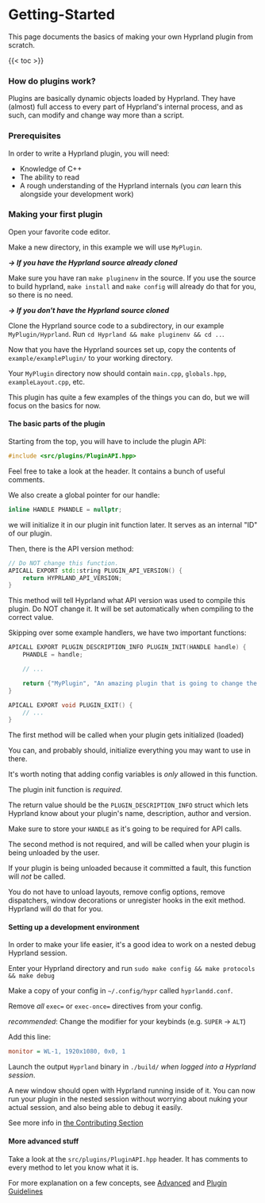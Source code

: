 # Getting-Started

This page documents the basics of making your own Hyprland plugin from scratch.

\{{< toc >\}}

### How do plugins work?

Plugins are basically dynamic objects loaded by Hyprland. They have (almost) full access to every part of Hyprland's internal process, and as such, can modify and change way more than a script.

### Prerequisites

In order to write a Hyprland plugin, you will need:

* Knowledge of C++
* The ability to read
* A rough understanding of the Hyprland internals (you _can_ learn this alongside your development work)

### Making your first plugin

Open your favorite code editor.

Make a new directory, in this example we will use `MyPlugin`.

_**→ If you have the Hyprland source already cloned**_

Make sure you have ran `make pluginenv` in the source. If you use the source to build hyprland, `make install` and `make config` will already do that for you, so there is no need.

_**→ If you don't have the Hyprland source cloned**_

Clone the Hyprland source code to a subdirectory, in our example `MyPlugin/Hyprland`. Run `cd Hyprland && make pluginenv && cd ..`.

Now that you have the Hyprland sources set up, copy the contents of `example/examplePlugin/` to your working directory.

Your `MyPlugin` directory now should contain `main.cpp`, `globals.hpp`, `exampleLayout.cpp`, etc.

This plugin has quite a few examples of the things you can do, but we will focus on the basics for now.

#### The basic parts of the plugin

Starting from the top, you will have to include the plugin API:

```cpp
#include <src/plugins/PluginAPI.hpp>
```

Feel free to take a look at the header. It contains a bunch of useful comments.

We also create a global pointer for our handle:

```cpp
inline HANDLE PHANDLE = nullptr;
```

we will initialize it in our plugin init function later. It serves as an internal "ID" of our plugin.

Then, there is the API version method:

```cpp
// Do NOT change this function.
APICALL EXPORT std::string PLUGIN_API_VERSION() {
    return HYPRLAND_API_VERSION;
}
```

This method will tell Hyprland what API version was used to compile this plugin. Do NOT change it. It will be set automatically when compiling to the correct value.

Skipping over some example handlers, we have two important functions:

```cpp
APICALL EXPORT PLUGIN_DESCRIPTION_INFO PLUGIN_INIT(HANDLE handle) {
    PHANDLE = handle;

    // ...

    return {"MyPlugin", "An amazing plugin that is going to change the world!", "Me", "1.0"};
}

APICALL EXPORT void PLUGIN_EXIT() {
    // ...
}
```

The first method will be called when your plugin gets initialized (loaded)

You can, and probably should, initialize everything you may want to use in there.

It's worth noting that adding config variables is _only_ allowed in this function.

The plugin init function is _required_.

The return value should be the `PLUGIN_DESCRIPTION_INFO` struct which lets Hyprland know about your plugin's name, description, author and version.

Make sure to store your `HANDLE` as it's going to be required for API calls.

The second method is not required, and will be called when your plugin is being unloaded by the user.

If your plugin is being unloaded because it committed a fault, this function will _not_ be called.

You do not have to unload layouts, remove config options, remove dispatchers, window decorations or unregister hooks in the exit method. Hyprland will do that for you.

#### Setting up a development environment

In order to make your life easier, it's a good idea to work on a nested debug Hyprland session.

Enter your Hyprland directory and run `sudo make config && make protocols && make debug`

Make a copy of your config in `~/.config/hypr` called `hyprlandd.conf`.

Remove _all_ `exec=` or `exec-once=` directives from your config.

_recommended_: Change the modifier for your keybinds (e.g. `SUPER` -> `ALT`)

Add this line:

```ini
monitor = WL-1, 1920x1080, 0x0, 1
```

Launch the output `Hyprland` binary in `./build/` _when logged into a Hyprland session_.

A new window should open with Hyprland running inside of it. You can now run your plugin in the nested session without worrying about nuking your actual session, and also being able to debug it easily.

See more info in [the Contributing Section](https://wiki.hyprland.org/Contributing-and-Debugging/#nesting-hyprland)

#### More advanced stuff

Take a look at the `src/plugins/PluginAPI.hpp` header. It has comments to every method to let you know what it is.

For more explanation on a few concepts, see [Advanced](../../pages/Plugins/Advanced/) and [Plugin Guidelines](../../pages/Plugins/Plugin-Guidelines/)
